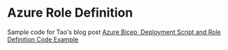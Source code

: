 # Azure Role Definition

Sample code for Tao's blog post [Azure Bicep, Deployment Script and Role Definition Code Example](https://blog.tyang.org/2021/03/21/azure-bicep-deployment-script-role-def-example/)